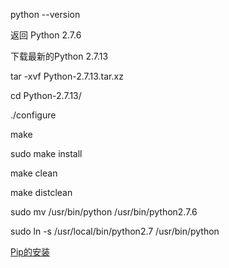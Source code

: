 python --version

返回 Python 2.7.6

下载最新的Python 2.7.13

tar -xvf Python-2.7.13.tar.xz

cd Python-2.7.13/

./configure

make

sudo make install

make clean

make distclean

sudo mv /usr/bin/python /usr/bin/python2.7.6

sudo ln -s /usr/local/bin/python2.7 /usr/bin/python

[Pip的安装](http://pip.readthedocs.io/en/latest/installing/)











